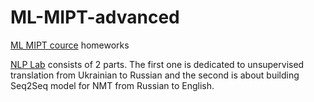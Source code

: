 # ML-MIPT-advanced
[ML MIPT cource](https://github.com/girafe-ai/ml-mipt) homeworks

[NLP Lab](https://github.com/sevlabr/ML-MIPT-advanced/tree/initial-setup/NLP%20Lab) consists of 2 parts. The first one is dedicated to unsupervised translation from Ukrainian to Russian and the second is about building Seq2Seq model for NMT from Russian to English.
